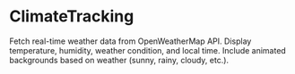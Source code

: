 # ClimateTracking
Fetch real-time weather data from OpenWeatherMap API.  Display temperature, humidity, weather condition, and local time.  Include animated backgrounds based on weather (sunny, rainy, cloudy, etc.).
